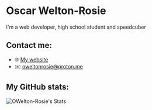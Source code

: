 # Oscar Welton-Rosie
I'm a web developer, high school student and speedcuber

## Contact me:
- 🌐 [My website](https://owelton-rosie.pages.dev)
- ✉️ [oweltonrosie@proton.me](mailto:oweltonrosie@proton.me) 

## My GitHub stats:
![OWelton-Rosie's Stats](https://github-readme-stats.vercel.app/api?username=OWelton-Rosie&theme=tokyonight&show_icons=true&hide_border=true&count_private=true)

